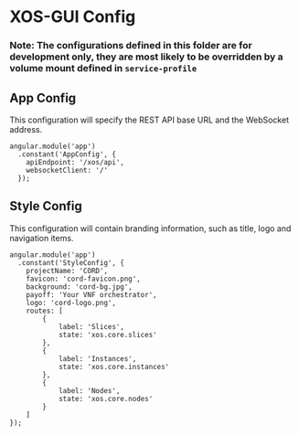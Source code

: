 # XOS-GUI Config

### Note: The configurations defined in this folder are for development only, they are most likely to be overridden by a volume mount defined in `service-profile`

## App Config

This configuration will specify the REST API base URL and the WebSocket address.

```
angular.module('app')
  .constant('AppConfig', {
    apiEndpoint: '/xos/api',
    websocketClient: '/'
  });

```

## Style Config

This configuration will contain branding information, such as title, logo and navigation items.

```
angular.module('app')
  .constant('StyleConfig', {
    projectName: 'CORD',
    favicon: 'cord-favicon.png',
    background: 'cord-bg.jpg',
    payoff: 'Your VNF orchestrator',
    logo: 'cord-logo.png',
    routes: [
        {
            label: 'Slices',
            state: 'xos.core.slices'
        },
        {
            label: 'Instances',
            state: 'xos.core.instances'
        },
        {
            label: 'Nodes',
            state: 'xos.core.nodes'
        }
    ]
});
```
